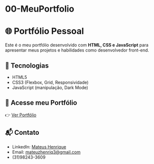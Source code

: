 # 00-MeuPortfolio
# 🌐 Portfólio Pessoal

Este é o meu portfólio desenvolvido com **HTML, CSS e JavaScript** para apresentar meus projetos e habilidades como desenvolvedor front-end.  

## 🚀 Tecnologias
- HTML5
- CSS3 (Flexbox, Grid, Responsividade)
- JavaScript (manipulação, Dark Mode)

## 🔗 Acesse meu Portfólio
👉 [Ver Portfólio](https://)

## 📬 Contato
- LinkedIn: [Mateus Henrique](www.linkedin.com/in/mateus--henrique)
- Email: mateuzhenriq3@gmail.com
- (31)98243-3609
